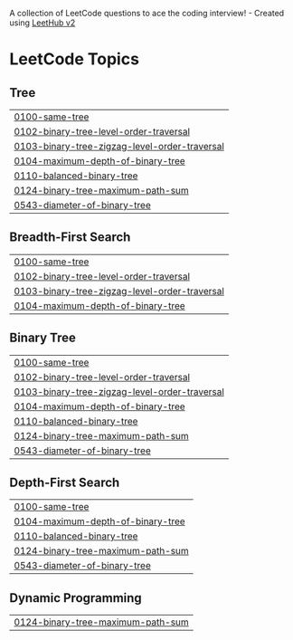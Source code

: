 A collection of LeetCode questions to ace the coding interview! - Created using [LeetHub v2](https://github.com/arunbhardwaj/LeetHub-2.0)
<!---LeetCode Topics Start-->
# LeetCode Topics
## Tree
|  |
| ------- |
| [0100-same-tree](https://github.com/karthiksuresh007/STRIVER-DSA-TREES/tree/master/0100-same-tree) |
| [0102-binary-tree-level-order-traversal](https://github.com/karthiksuresh007/STRIVER-DSA-TREES/tree/master/0102-binary-tree-level-order-traversal) |
| [0103-binary-tree-zigzag-level-order-traversal](https://github.com/karthiksuresh007/STRIVER-DSA-TREES/tree/master/0103-binary-tree-zigzag-level-order-traversal) |
| [0104-maximum-depth-of-binary-tree](https://github.com/karthiksuresh007/STRIVER-DSA-TREES/tree/master/0104-maximum-depth-of-binary-tree) |
| [0110-balanced-binary-tree](https://github.com/karthiksuresh007/STRIVER-DSA-TREES/tree/master/0110-balanced-binary-tree) |
| [0124-binary-tree-maximum-path-sum](https://github.com/karthiksuresh007/STRIVER-DSA-TREES/tree/master/0124-binary-tree-maximum-path-sum) |
| [0543-diameter-of-binary-tree](https://github.com/karthiksuresh007/STRIVER-DSA-TREES/tree/master/0543-diameter-of-binary-tree) |
## Breadth-First Search
|  |
| ------- |
| [0100-same-tree](https://github.com/karthiksuresh007/STRIVER-DSA-TREES/tree/master/0100-same-tree) |
| [0102-binary-tree-level-order-traversal](https://github.com/karthiksuresh007/STRIVER-DSA-TREES/tree/master/0102-binary-tree-level-order-traversal) |
| [0103-binary-tree-zigzag-level-order-traversal](https://github.com/karthiksuresh007/STRIVER-DSA-TREES/tree/master/0103-binary-tree-zigzag-level-order-traversal) |
| [0104-maximum-depth-of-binary-tree](https://github.com/karthiksuresh007/STRIVER-DSA-TREES/tree/master/0104-maximum-depth-of-binary-tree) |
## Binary Tree
|  |
| ------- |
| [0100-same-tree](https://github.com/karthiksuresh007/STRIVER-DSA-TREES/tree/master/0100-same-tree) |
| [0102-binary-tree-level-order-traversal](https://github.com/karthiksuresh007/STRIVER-DSA-TREES/tree/master/0102-binary-tree-level-order-traversal) |
| [0103-binary-tree-zigzag-level-order-traversal](https://github.com/karthiksuresh007/STRIVER-DSA-TREES/tree/master/0103-binary-tree-zigzag-level-order-traversal) |
| [0104-maximum-depth-of-binary-tree](https://github.com/karthiksuresh007/STRIVER-DSA-TREES/tree/master/0104-maximum-depth-of-binary-tree) |
| [0110-balanced-binary-tree](https://github.com/karthiksuresh007/STRIVER-DSA-TREES/tree/master/0110-balanced-binary-tree) |
| [0124-binary-tree-maximum-path-sum](https://github.com/karthiksuresh007/STRIVER-DSA-TREES/tree/master/0124-binary-tree-maximum-path-sum) |
| [0543-diameter-of-binary-tree](https://github.com/karthiksuresh007/STRIVER-DSA-TREES/tree/master/0543-diameter-of-binary-tree) |
## Depth-First Search
|  |
| ------- |
| [0100-same-tree](https://github.com/karthiksuresh007/STRIVER-DSA-TREES/tree/master/0100-same-tree) |
| [0104-maximum-depth-of-binary-tree](https://github.com/karthiksuresh007/STRIVER-DSA-TREES/tree/master/0104-maximum-depth-of-binary-tree) |
| [0110-balanced-binary-tree](https://github.com/karthiksuresh007/STRIVER-DSA-TREES/tree/master/0110-balanced-binary-tree) |
| [0124-binary-tree-maximum-path-sum](https://github.com/karthiksuresh007/STRIVER-DSA-TREES/tree/master/0124-binary-tree-maximum-path-sum) |
| [0543-diameter-of-binary-tree](https://github.com/karthiksuresh007/STRIVER-DSA-TREES/tree/master/0543-diameter-of-binary-tree) |
## Dynamic Programming
|  |
| ------- |
| [0124-binary-tree-maximum-path-sum](https://github.com/karthiksuresh007/STRIVER-DSA-TREES/tree/master/0124-binary-tree-maximum-path-sum) |
<!---LeetCode Topics End-->